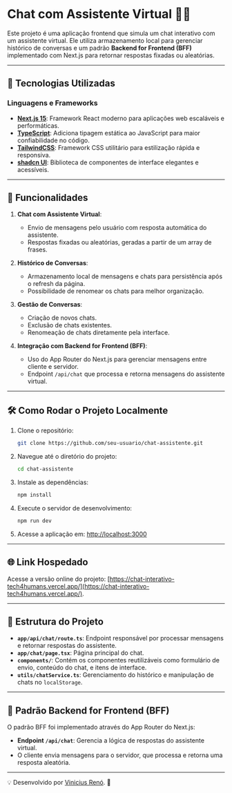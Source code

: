 # Chat com Assistente Virtual 🤖💬

Este projeto é uma aplicação frontend que simula um chat interativo com um assistente virtual. Ele utiliza armazenamento local para gerenciar histórico de conversas e um padrão **Backend for Frontend (BFF)** implementado com Next.js para retornar respostas fixadas ou aleatórias.

---

## 🚀 Tecnologias Utilizadas

### Linguagens e Frameworks

- **[Next.js 15](https://nextjs.org/)**: Framework React moderno para aplicações web escaláveis e performáticas.
- **[TypeScript](https://www.typescriptlang.org/)**: Adiciona tipagem estática ao JavaScript para maior confiabilidade no código.
- **[TailwindCSS](https://tailwindcss.com/)**: Framework CSS utilitário para estilização rápida e responsiva.
- **[shadcn UI](https://shadcn.dev/)**: Biblioteca de componentes de interface elegantes e acessíveis.

---

## 📝 Funcionalidades

1. **Chat com Assistente Virtual**:

   - Envio de mensagens pelo usuário com resposta automática do assistente.
   - Respostas fixadas ou aleatórias, geradas a partir de um array de frases.

2. **Histórico de Conversas**:

   - Armazenamento local de mensagens e chats para persistência após o refresh da página.
   - Possibilidade de renomear os chats para melhor organização.

3. **Gestão de Conversas**:

   - Criação de novos chats.
   - Exclusão de chats existentes.
   - Renomeação de chats diretamente pela interface.

4. **Integração com Backend for Frontend (BFF)**:
   - Uso do App Router do Next.js para gerenciar mensagens entre cliente e servidor.
   - Endpoint `/api/chat` que processa e retorna mensagens do assistente virtual.

---

## 🛠️ Como Rodar o Projeto Localmente

1. Clone o repositório:

   ```bash
   git clone https://github.com/seu-usuario/chat-assistente.git
   ```

2. Navegue até o diretório do projeto:

   ```bash
   cd chat-assistente
   ```

3. Instale as dependências:

   ```bash
   npm install
   ```

4. Execute o servidor de desenvolvimento:

   ```bash
   npm run dev
   ```

5. Acesse a aplicação em: [http://localhost:3000](http://localhost:3000)

---

## 🌐 Link Hospedado

Acesse a versão online do projeto: [https://chat-interativo-tech4humans.vercel.app/](https://chat-interativo-tech4humans.vercel.app/).

---

## 🌟 Estrutura do Projeto

- **`app/api/chat/route.ts`**: Endpoint responsável por processar mensagens e retornar respostas do assistente.
- **`app/chat/page.tsx`**: Página principal do chat.
- **`components/`**: Contém os componentes reutilizáveis como formulário de envio, conteúdo do chat, e itens de interface.
- **`utils/chatService.ts`**: Gerenciamento do histórico e manipulação de chats no `localStorage`.

---

## 📜 Padrão Backend for Frontend (BFF)

O padrão BFF foi implementado através do App Router do Next.js:

- **Endpoint `/api/chat`**: Gerencia a lógica de respostas do assistente virtual.
- O cliente envia mensagens para o servidor, que processa e retorna uma resposta aleatória.

---

💡 Desenvolvido por [Vinicius Renó](https://viniciusreno.vercel.app/). 🚀
